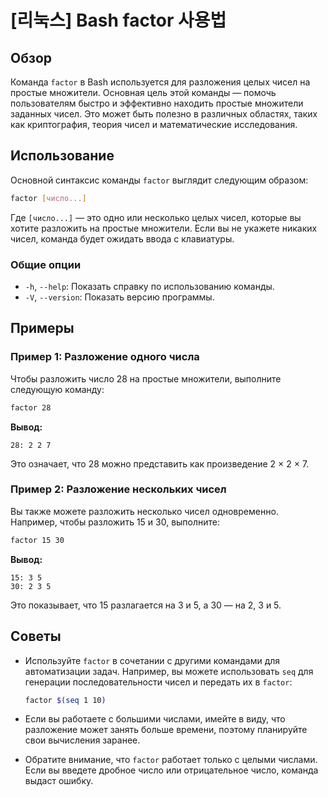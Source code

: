 # [리눅스] Bash factor 사용법

## Обзор
Команда `factor` в Bash используется для разложения целых чисел на простые множители. Основная цель этой команды — помочь пользователям быстро и эффективно находить простые множители заданных чисел. Это может быть полезно в различных областях, таких как криптография, теория чисел и математические исследования.

## Использование
Основной синтаксис команды `factor` выглядит следующим образом:

```bash
factor [число...]
```

Где `[число...]` — это одно или несколько целых чисел, которые вы хотите разложить на простые множители. Если вы не укажете никаких чисел, команда будет ожидать ввода с клавиатуры.

### Общие опции
- `-h`, `--help`: Показать справку по использованию команды.
- `-V`, `--version`: Показать версию программы.

## Примеры
### Пример 1: Разложение одного числа
Чтобы разложить число 28 на простые множители, выполните следующую команду:

```bash
factor 28
```

**Вывод:**
```
28: 2 2 7
```
Это означает, что 28 можно представить как произведение 2 × 2 × 7.

### Пример 2: Разложение нескольких чисел
Вы также можете разложить несколько чисел одновременно. Например, чтобы разложить 15 и 30, выполните:

```bash
factor 15 30
```

**Вывод:**
```
15: 3 5
30: 2 3 5
```
Это показывает, что 15 разлагается на 3 и 5, а 30 — на 2, 3 и 5.

## Советы
- Используйте `factor` в сочетании с другими командами для автоматизации задач. Например, вы можете использовать `seq` для генерации последовательности чисел и передать их в `factor`:
  
  ```bash
  factor $(seq 1 10)
  ```

- Если вы работаете с большими числами, имейте в виду, что разложение может занять больше времени, поэтому планируйте свои вычисления заранее.

- Обратите внимание, что `factor` работает только с целыми числами. Если вы введете дробное число или отрицательное число, команда выдаст ошибку.